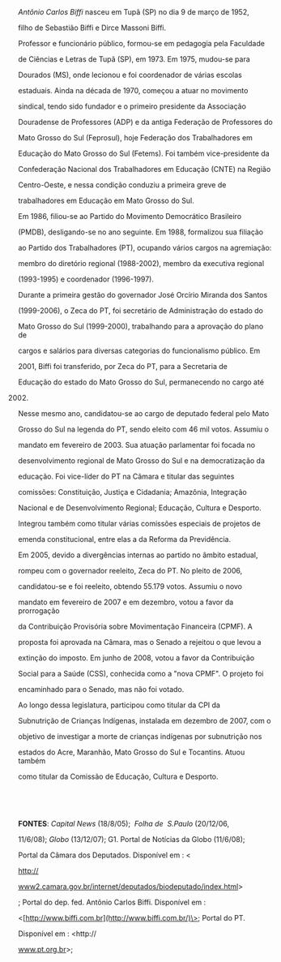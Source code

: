 

 



*Antônio Carlos Biffi* nasceu em Tupã (SP) no dia 9 de março de 1952,

filho de Sebastião Biffi e Dirce Massoni Biffi.



Professor e funcionário público, formou-se em pedagogia pela Faculdade

de Ciências e Letras de Tupã (SP), em 1973. Em 1975, mudou-se para

Dourados (MS), onde lecionou e foi coordenador de várias escolas

estaduais. Ainda na década de 1970, começou a atuar no movimento

sindical, tendo sido fundador e o primeiro presidente da Associação

Douradense de Professores (ADP) e da antiga Federação de Professores do

Mato Grosso do Sul (Feprosul), hoje Federação dos Trabalhadores em

Educação do Mato Grosso do Sul (Fetems). Foi também vice-presidente da

Confederação Nacional dos Trabalhadores em Educação (CNTE) na Região

Centro-Oeste, e nessa condição conduziu a primeira greve de

trabalhadores em Educação em Mato Grosso do Sul.



Em 1986, filiou-se ao Partido do Movimento Democrático Brasileiro

(PMDB), desligando-se no ano seguinte. Em 1988, formalizou sua filiação

ao Partido dos Trabalhadores (PT), ocupando vários cargos na agremiação:

membro do diretório regional (1988-2002), membro da executiva regional

(1993-1995) e coordenador (1996-1997). 



Durante a primeira gestão do governador José Orcírio Miranda dos Santos

(1999-2006), o Zeca do PT, foi secretário de Administração do estado do

Mato Grosso do Sul (1999-2000), trabalhando para a aprovação do plano de

cargos e salários para diversas categorias do funcionalismo público. Em

2001, Biffi foi transferido, por Zeca do PT, para a Secretaria de

Educação do estado do Mato Grosso do Sul, permanecendo no cargo até

2002.



Nesse mesmo ano, candidatou-se ao cargo de deputado federal pelo Mato

Grosso do Sul na legenda do PT, sendo eleito com 46 mil votos. Assumiu o

mandato em fevereiro de 2003. Sua atuação parlamentar foi focada no

desenvolvimento regional de Mato Grosso do Sul e na democratização da

educação. Foi vice-líder do PT na Câmara e titular das seguintes

comissões: Constituição, Justiça e Cidadania; Amazônia, Integração

Nacional e de Desenvolvimento Regional; Educação, Cultura e Desporto.

Integrou também como titular várias comissões especiais de projetos de

emenda constitucional, entre elas a da Reforma da Previdência.



Em 2005, devido a divergências internas ao partido no âmbito estadual,

rompeu com o governador reeleito, Zeca do PT. No pleito de 2006,

candidatou-se e foi reeleito, obtendo 55.179 votos. Assumiu o novo

mandato em fevereiro de 2007 e em dezembro, votou a favor da prorrogação

da Contribuição Provisória sobre Movimentação Financeira (CPMF). A

proposta foi aprovada na Câmara, mas o Senado a rejeitou o que levou a

extinção do imposto. Em junho de 2008, votou a favor da Contribuição

Social para a Saúde (CSS), conhecida como a "nova CPMF". O projeto foi

encaminhado para o Senado, mas não foi votado.



Ao longo dessa legislatura, participou como titular da CPI da

Subnutrição de Crianças Indígenas, instalada em dezembro de 2007, com o

objetivo de investigar a morte de crianças indígenas por subnutrição nos

estados do Acre, Maranhão, Mato Grosso do Sul e Tocantins. Atuou também

como titular da Comissão de Educação, Cultura e Desporto.



 



 



**FONTES**: *Capital News* (18/8/05);  *Folha de  S.Paulo* (20/12/06,

11/6/08); *Globo* (13/12/07); G1. Portal de Notícias da Globo (11/6/08);

Portal da Câmara dos Deputados. Disponível em : \<

[http://](http://www2.camara.gov.br/internet/deputados/biodeputado/index.html)



[www2.](http://www2.camara.gov.br/internet/deputados/biodeputado/index.html)[camara.gov.br/internet/deputados/biodeputado/index.html](http://www2.camara.gov.br/internet/deputados/biodeputado/index.html)\>

; Portal do dep. fed. Antônio Carlos Biffi. Disponível em :

\<[http://www.biffi.com.br](http://www.biffi.com.br/)\>; Portal do PT.

Disponível em : \<http://

[www.](http://www.pt.org.br/)[pt.org.br](http://www.pt.org.br/)\>;



 



 



 



 



 


